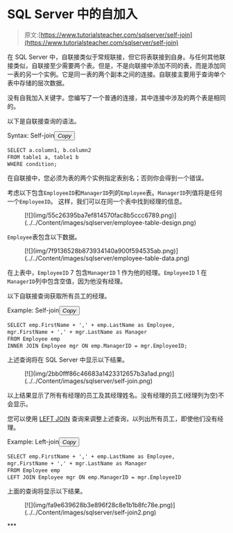 # SQL Server 中的自加入

> 原文:[https://www.tutorialsteacher.com/sqlserver/self-join](https://www.tutorialsteacher.com/sqlserver/self-join)

在 SQL Server 中，自联接类似于常规联接，但它将表联接到自身。与任何其他联接类似，自联接至少需要两个表。但是，不是向联接中添加不同的表，而是添加同一表的另一个实例。它是同一表的两个副本之间的连接。自联接主要用于查询单个表中存储的层次数据。

没有自我加入关键字。您编写了一个普通的连接，其中连接中涉及的两个表是相同的。

以下是自联接查询的语法。

Syntax: Self-join<button class="copy-btn pull-right" title="Copy example code">*Copy*</button> 

```
SELECT a.column1, b.column2
FROM table1 a, table1 b
WHERE condition; 
```

在自联接中，您必须为表的两个实例指定表别名；否则你会得到一个错误。

考虑以下包含`EmployeeID`和`ManagerID`列的`Employee`表。`ManagerID`列值将是任何一个`EmployeeID`。 这样，我们可以在同一个表中找到经理的信息。

<figure>[![](img/55c26395ba7ef814570fac8b5ccc6789.png)](../../Content/images/sqlserver/employee-table-design.png) </figure>

`Employee`表包含以下数据。

<figure>[![](img/7f9136528b873934140a900f594535ab.png)](../../Content/images/sqlserver/employee-table-data.png) </figure>

在上表中，`EmployeeID` 7 包含`ManagerID` 1 作为他的经理。`EmployeeID` 1 在`ManagerID`列中包含空值，因为他没有经理。

以下自联接查询获取所有员工的经理。

Example: Self-join<button class="copy-btn pull-right" title="Copy example code">*Copy*</button> 

```
SELECT emp.FirstName + ',' + emp.LastName as Employee, 
mgr.FirstName + ',' + mgr.LastName as Manager
FROM Employee emp
INNER JOIN Employee mgr ON emp.ManagerID = mgr.EmployeeID; 
```

上述查询将在 SQL Server 中显示以下结果。

<figure>[![](img/2bb0fff86c46683a1423312657b3a1ad.png)](../../Content/images/sqlserver/self-join.png) </figure>

以上结果显示了所有有经理的员工及其经理姓名。没有经理的员工(经理列为空)不会显示。

您可以使用 [LEFT JOIN](/sqlserver/left-join) 查询来调整上述查询，以列出所有员工，即使他们没有经理。

Example: Left-join<button class="copy-btn pull-right" title="Copy example code">*Copy*</button> 

```
SELECT emp.FirstName + ',' + emp.LastName as Employee,
mgr.FirstName + ',' + mgr.LastName as Manager
FROM Employee emp
LEFT JOIN Employee mgr ON emp.ManagerID = mgr.EmployeeID 
```

上面的查询将显示以下结果。

<figure>[![](img/fa9e639628b3e896f28c8e1b1b8fc78e.png)](../../Content/images/sqlserver/self-join2.png)</figure>***